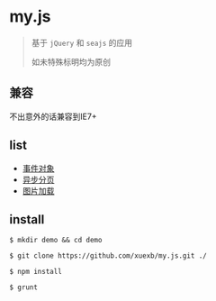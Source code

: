 # my.js

> 基于 `jQuery` 和 `seajs` 的应用
>
> 如未特殊标明均为原创


## 兼容

不出意外的话兼容到IE7+

## list

* [事件对象](https://github.com/xuexb/my.js/tree/master/src/module/event)
* [异步分页](https://github.com/xuexb/my.js/tree/master/src/module/ajaxPage)
* [图片加载](https://github.com/xuexb/my.js/tree/master/src/module/imgLoad)

## install

```
$ mkdir demo && cd demo

$ git clone https://github.com/xuexb/my.js.git ./

$ npm install

$ grunt
```
